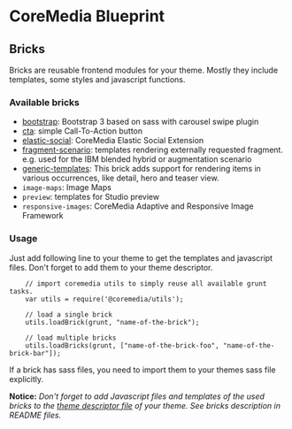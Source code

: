 # CoreMedia Blueprint

## Bricks

Bricks are reusable frontend modules for your theme. Mostly they include templates, some styles and javascript functions.

### Available bricks

- [bootstrap](bootstrap/README.md): Bootstrap 3 based on sass with carousel swipe plugin
- [cta](cta/README.md): simple Call-To-Action button
- [elastic-social](elastic-social/README.md): CoreMedia Elastic Social Extension
- [fragment-scenario](fragment-scenario/README.md): templates rendering externally requested fragment. e.g. used for the IBM blended hybrid or augmentation scenario
- [generic-templates](generic-templates/README.md): This brick adds support for rendering items in various occurrences, like detail, hero and teaser view.
- `image-maps`: Image Maps
- `preview`: templates for Studio preview
- `responsive-images`: CoreMedia Adaptive and Responsive Image Framework

### Usage

Just add following line to your theme to get the templates and javascript files. Don't forget to add them to your theme 
descriptor.

```
    // import coremedia utils to simply reuse all available grunt tasks.
    var utils = require('@coremedia/utils');
    
    // load a single brick 
    utils.loadBrick(grunt, "name-of-the-brick");
    
    // load multiple bricks 
    utils.loadBricks(grunt, ["name-of-the-brick-foo", "name-of-the-brick-bar"]);
```

If a brick has sass files, you need to import them to your themes sass file explicitly.

**Notice:** _Don't forget to add Javascript files and templates of the used bricks to the [theme descriptor file](../../themes/DESCRIPTOR.md) 
of your theme. See bricks description in README files._
